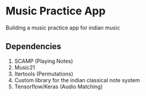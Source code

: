 # Music Practice App
Building a music practice app for indian music

## Dependencies 
1. SCAMP (Playing Notes) 
2. Music21
3. Itertools (Permutations) 
4. Custom library for the indian classical note system 
5. Tensorflow/Keras (Audio Matching)

